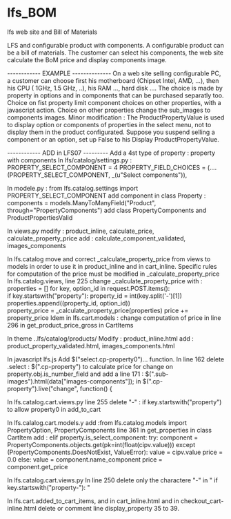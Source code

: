 lfs_BOM
=======

lfs web site and Bill of Materials

LFS and configurable product with components.
A configurable product can be a bill of materials. The customer can select his components, the web site calculate the BoM price and display components image.

------------ EXAMPLE --------------
On a web site selling configurable PC, a customer can choose first  his motherboard (Chipset Intel, AMD, ...), then his CPU ( 1GHz, 1.5 GHz, ..), his RAM ..., hard disk ....
The choice is made by property in options and in components that can be purchased separatly too.
Choice on fist property limit component choices on other properties, with a javascript action.
Choice on other properties change the sub_images to components images.
Minor modification : The ProductPropertyValue is used to display option or components of properties in the select menu, not to display them in the product configurated. Suppose you suspend selling a component or an option, set up False to his Display ProductPropertyValue. 

------------ ADD in LFS07 ---------
Add a 4st type of property : property with components
In lfs/catalog/settings.py :
PROPERTY_SELECT_COMPONENT = 4
PROPERTY_FIELD_CHOICES = (....
		(PROPERTY_SELECT_COMPONENT, _(u"Select components")),

In modele.py :
from lfs.catalog.settings import PROPERTY_SELECT_COMPONENT
add component in class Property : components = models.ManyToManyField("Product", through="PropertyComponents")
add class PropertyComponents and ProductPropertiesValid

In views.py
modify : product_inline, calculate_price, calculate_property_price 
add : calculate_component_validated, images_components

In lfs.catalog move and correct _calculate_property_price from views to models in order to use it in product_inline and in cart_inline.
Specific rules for computation of the price must be modified in _calculate_property_price
In lfs.catalog.views, line 225 change _calculate_property_price with :
properties = []
 for key, option_id in request.POST.items():	
        	    if key.startswith("property"):
	    		property_id = int(key.split('-')[1])
	    		properties.append((property_id, option_id))    
    		property_price = _calculate_property_price(properties)
		price += property_price
Idem in lfs.cart.models : change computation of price in line 296 in get_product_price_gross in CartItems 
 

In theme ..lfs/catalog/products/
Modify : product_inline.html
add : product_property_validated.html, images_components.html


In javascript lfs.js
Add $("select.cp-property0")... function.
In line 162 delete .select :  $(".cp-property") to calculate price for change on property.obj.is_number_field
 and add a line 171 : $(".sub-images").html(data["images-components"]);	in  $(".cp-property").live("change", function() {

In lfs.catalog.cart.views.py
line 255 delete "-" : if key.startswith("property")  to allow property0 in add_to_cart

In lfs.calalog.cart.models.y
add :from lfs.catalog.models import PropertyOption, PropertyComponents
line 361 in get_properties in class CartItem
add :
elif property.is_select_component:
                try:
                    component = PropertyComponents.objects.get(pk=int(float(cipv.value)))
                except (PropertyComponents.DoesNotExist, ValueError):
                    value = cipv.value
                    price = 0.0
                else:
                    value = component.name_component
                    price = component.get_price

In lfs.catalog.cart.views.py
In line 250 delete only the charactere "-" in  " if key.startswith("property-"): "

In lfs.cart.added_to_cart_items, and in cart_inline.html and in checkout_cart-inline.html delete or comment line display_property 35 to 39.
